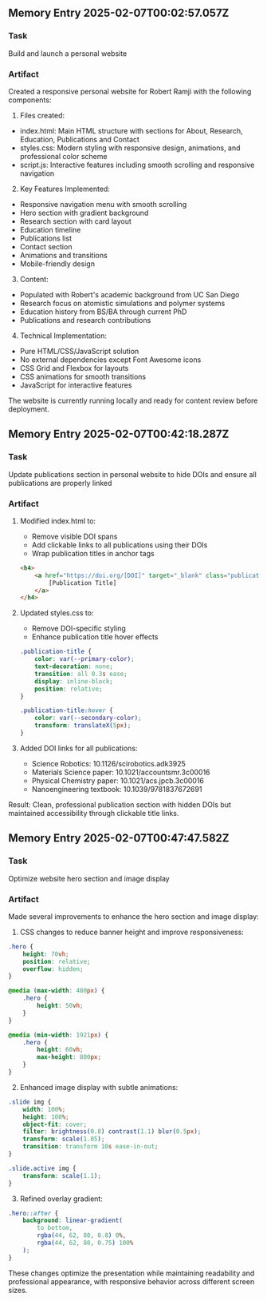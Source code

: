 ## Memory Entry 2025-02-07T00:02:57.057Z

### Task 
Build and launch a personal website

### Artifact
Created a responsive personal website for Robert Ramji with the following components:

1. Files created:
- index.html: Main HTML structure with sections for About, Research, Education, Publications and Contact
- styles.css: Modern styling with responsive design, animations, and professional color scheme
- script.js: Interactive features including smooth scrolling and responsive navigation

2. Key Features Implemented:
- Responsive navigation menu with smooth scrolling
- Hero section with gradient background
- Research section with card layout
- Education timeline
- Publications list
- Contact section
- Animations and transitions
- Mobile-friendly design

3. Content:
- Populated with Robert's academic background from UC San Diego
- Research focus on atomistic simulations and polymer systems
- Education history from BS/BA through current PhD
- Publications and research contributions

4. Technical Implementation:
- Pure HTML/CSS/JavaScript solution
- No external dependencies except Font Awesome icons
- CSS Grid and Flexbox for layouts
- CSS animations for smooth transitions
- JavaScript for interactive features

The website is currently running locally and ready for content review before deployment.

## Memory Entry 2025-02-07T00:42:18.287Z

### Task
Update publications section in personal website to hide DOIs and ensure all publications are properly linked

### Artifact
1. Modified index.html to:
   - Remove visible DOI spans
   - Add clickable links to all publications using their DOIs
   - Wrap publication titles in anchor tags
   ```html
   <h4>
       <a href="https://doi.org/[DOI]" target="_blank" class="publication-title">
           [Publication Title]
       </a>
   </h4>
   ```

2. Updated styles.css to:
   - Remove DOI-specific styling
   - Enhance publication title hover effects
   ```css
   .publication-title {
       color: var(--primary-color);
       text-decoration: none;
       transition: all 0.3s ease;
       display: inline-block;
       position: relative;
   }

   .publication-title:hover {
       color: var(--secondary-color);
       transform: translateX(5px);
   }
   ```

3. Added DOI links for all publications:
   - Science Robotics: 10.1126/scirobotics.adk3925
   - Materials Science paper: 10.1021/accountsmr.3c00016
   - Physical Chemistry paper: 10.1021/acs.jpcb.3c00016
   - Nanoengineering textbook: 10.1039/9781837672691

Result: Clean, professional publication section with hidden DOIs but maintained accessibility through clickable title links.

## Memory Entry 2025-02-07T00:47:47.582Z

### Task 
Optimize website hero section and image display

### Artifact
Made several improvements to enhance the hero section and image display:

1. CSS changes to reduce banner height and improve responsiveness:
```css
.hero {
    height: 70vh;
    position: relative;
    overflow: hidden;
}

@media (max-width: 480px) {
    .hero {
        height: 50vh;
    }
}

@media (min-width: 1921px) {
    .hero {
        height: 60vh;
        max-height: 800px;
    }
}
```

2. Enhanced image display with subtle animations:
```css
.slide img {
    width: 100%;
    height: 100%;
    object-fit: cover;
    filter: brightness(0.8) contrast(1.1) blur(0.5px);
    transform: scale(1.05);
    transition: transform 10s ease-in-out;
}

.slide.active img {
    transform: scale(1.1);
}
```

3. Refined overlay gradient:
```css
.hero::after {
    background: linear-gradient(
        to bottom,
        rgba(44, 62, 80, 0.8) 0%,
        rgba(44, 62, 80, 0.75) 100%
    );
}
```

These changes optimize the presentation while maintaining readability and professional appearance, with responsive behavior across different screen sizes.


